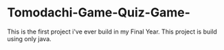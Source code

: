 # Tomodachi-Game-Quiz-Game-
This is the first project i've ever build in my Final Year. This project is build using only java.
